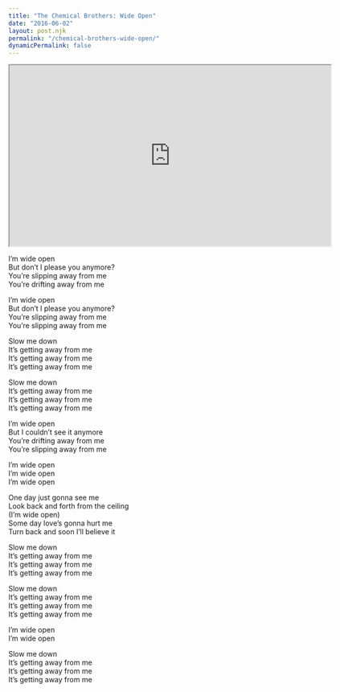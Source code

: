 ```yaml
---
title: "The Chemical Brothers: Wide Open"
date: "2016-06-02"
layout: post.njk
permalink: "/chemical-brothers-wide-open/"
dynamicPermalink: false
---
```


<iframe src="https://player.vimeo.com/video/152452551?color=0a87a1&amp;title=0&amp;byline=0&amp;portrait=0&amp;badge=0" width="640" height="360" allowfullscreen="allowfullscreen"><span data-mce-type="bookmark" style="display: inline-block; width: 0px; overflow: hidden; line-height: 0;" class="mce_SELRES_start">﻿</span></iframe>

I’m wide open  
But don’t I please you anymore?  
You’re slipping away from me  
You’re drifting away from me

I’m wide open  
But don’t I please you anymore?  
You’re slipping away from me  
You’re slipping away from me

Slow me down  
It’s getting away from me  
It’s getting away from me  
It’s getting away from me

Slow me down  
It’s getting away from me  
It’s getting away from me  
It’s getting away from me

I’m wide open  
But I couldn’t see it anymore  
You’re drifting away from me  
You’re slipping away from me

I’m wide open  
I’m wide open  
I’m wide open

One day just gonna see me  
Look back and forth from the ceiling  
(I’m wide open)  
Some day love’s gonna hurt me  
Turn back and soon I’ll believe it

Slow me down  
It’s getting away from me  
It’s getting away from me  
It’s getting away from me

Slow me down  
It’s getting away from me  
It’s getting away from me  
It’s getting away from me

I’m wide open  
I’m wide open

Slow me down  
It’s getting away from me  
It’s getting away from me  
It’s getting away from me
